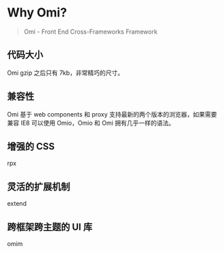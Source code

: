 # Why Omi?

> Omi - Front End Cross-Frameworks Framework

## 代码大小 

Omi gzip 之后只有 7kb，非常精巧的尺寸。


## 兼容性

Omi 基于 web components 和 proxy 支持最新的两个版本的浏览器，如果需要兼容 IE8 可以使用 Omio，Omio 和 Omi 拥有几乎一样的语法。

## 增强的 CSS

rpx

## 灵活的扩展机制

extend

## 跨框架跨主题的 UI 库

omim


